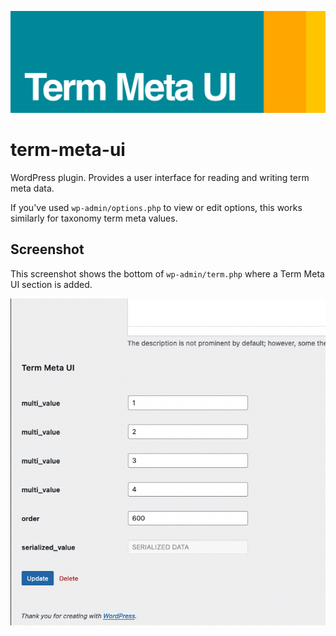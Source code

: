 ![Term Meta UI](assets/banner-1544x500.jpg)

# term-meta-ui

WordPress plugin. Provides a user interface for reading and writing term meta data.

If you've used `wp-admin/options.php` to view or edit options, this works similarly for taxonomy term meta values.

## Screenshot

This screenshot shows the bottom of `wp-admin/term.php` where a Term Meta UI section is added.

![Term Meta UI](assets/screenshot1.png)